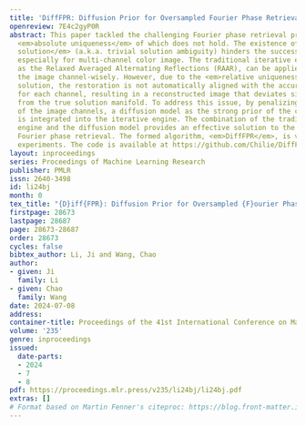 ```yaml
---
title: 'DiffFPR: Diffusion Prior for Oversampled Fourier Phase Retrieval'
openreview: 7E4c2gyP0R
abstract: This paper tackled the challenging Fourier phase retrieval problem, the
  <em>absolute uniqueness</em> of which does not hold. The existence of <em>equivalent
  solution</em> (a.k.a. trivial solution ambiguity) hinders the successful recovery,
  especially for multi-channel color image. The traditional iterative engine, such
  as the Relaxed Averaged Alternating Reflections (RAAR), can be applied to reconstruct
  the image channel-wisely. However, due to the <em>relative uniqueness</em> of the
  solution, the restoration is not automatically aligned with the accurate orientation
  for each channel, resulting in a reconstructed image that deviates significantly
  from the true solution manifold. To address this issue, by penalizing the mismatch
  of the image channels, a diffusion model as the strong prior of the color image
  is integrated into the iterative engine. The combination of the traditional iterative
  engine and the diffusion model provides an effective solution to the oversampled
  Fourier phase retrieval. The formed algorithm, <em>DiffFPR</em>, is validated by
  experiments. The code is available at https://github.com/Chilie/DiffFPR.
layout: inproceedings
series: Proceedings of Machine Learning Research
publisher: PMLR
issn: 2640-3498
id: li24bj
month: 0
tex_title: "{D}iff{FPR}: Diffusion Prior for Oversampled {F}ourier Phase Retrieval"
firstpage: 28673
lastpage: 28687
page: 28673-28687
order: 28673
cycles: false
bibtex_author: Li, Ji and Wang, Chao
author:
- given: Ji
  family: Li
- given: Chao
  family: Wang
date: 2024-07-08
address:
container-title: Proceedings of the 41st International Conference on Machine Learning
volume: '235'
genre: inproceedings
issued:
  date-parts:
  - 2024
  - 7
  - 8
pdf: https://proceedings.mlr.press/v235/li24bj/li24bj.pdf
extras: []
# Format based on Martin Fenner's citeproc: https://blog.front-matter.io/posts/citeproc-yaml-for-bibliographies/
---
```

